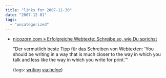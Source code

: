 ```yaml
---
title: "links for 2007-11-30"
date: "2007-12-01"
tags: 
  - "uncategorized"
---
```


- [nicozorn.com » Erfolgreiche Webtexte: Schreibe so, wie Du sprichst](http://www.nicozorn.com/2006/12/20/erfolgreiche-webtexte-schreibe-so-wie-du-sprichst/)
    
    "Der vermutlich beste Tipp für das Schreiben von Webtexten: 'You should be writing in a way that is much closer to the way in which you talk and less like the way in which you write for print.'"
    
    (tags: [writing](http://del.icio.us/heinzwittenbrink/writing) [via:helge](http://del.icio.us/heinzwittenbrink/via:helge))
